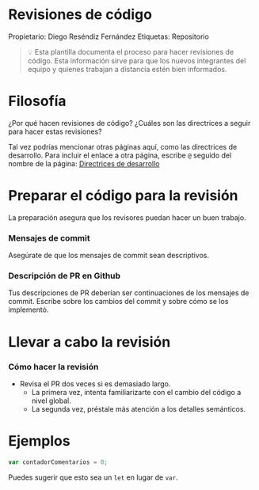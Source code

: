 # Revisiones de código

Propietario: Diego Reséndiz Fernández
Etiquetas: Repositorio

> 💡 Esta plantilla documenta el proceso para hacer revisiones de código. Esta información sirve para que los nuevos integrantes del equipo y quienes trabajan a distancia estén bien informados.


# Filosofía

¿Por qué hacen revisiones de código? ¿Cuáles son las directrices a seguir para hacer estas revisiones?

Tal vez podrías mencionar otras páginas aquí, como las directrices de desarrollo. Para incluir el enlace a otra página, escribe `@` seguido del nombre de la página: [Directrices de desarrollo](./directrices_desarrollo.md)

# Preparar el código para la revisión

La preparación asegura que los revisores puedan hacer un buen trabajo.

### Mensajes de commit

Asegúrate de que los mensajes de commit sean descriptivos.

### Descripción de PR en Github

Tus descripciones de PR deberían ser continuaciones de los mensajes de commit. Escribe sobre los cambios del commit y sobre cómo se los implementó.

# Llevar a cabo la revisión

### Cómo hacer la revisión

- Revisa el PR dos veces si es demasiado largo.
    - La primera vez, intenta familiarizarte con el cambio del código a nivel global.
    - La segunda vez, préstale más atención a los detalles semánticos.

# Ejemplos

```jsx
var contadorComentarios = 0;
```

Puedes sugerir que esto sea un `let` en lugar de `var`.

